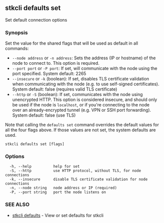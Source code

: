 ## stkcli defaults set

Set default connection options

### Synopsis

Set the value for the shared flags that will be used as default in all commands:

- `--node address` or `-n address`:
  Sets the address (IP or hostname) of the node to connect to.
  This option is required.
- `--port port` or `-P port`:
  If set, will communicate with the node using the port specified.
  System default: 2265
- `--insecure` or `-k` (boolean):
  If set, disables TLS certificate validation when communicating with the node (e.g. to use self-signed certificates).
  System default: false (requires valid TLS certificate)
- `--http` or `-S` (boolean):
  If set, communicates with the node using unencrypted HTTP.
  This option is considered insecure, and should only be used if the node is `localhost`, or if you're connecting to the node over an already-encrypted tunnel (e.g. VPN or SSH port forwarding).
  System default: false (use TLS)

Note that calling the `defaults set` command overrides the default values for all the four flags above. If those values are not set, the system defaults are used. 


```
stkcli defaults set [flags]
```

### Options

```
  -h, --help          help for set
  -S, --http          use HTTP protocol, without TLS, for node connections
  -k, --insecure      disable TLS certificate validation for node connections
  -n, --node string   node address or IP (required)
  -P, --port string   port the node listens on
```

### SEE ALSO

* [stkcli defaults](stkcli_defaults.md)	 - View or set defaults for stkcli

